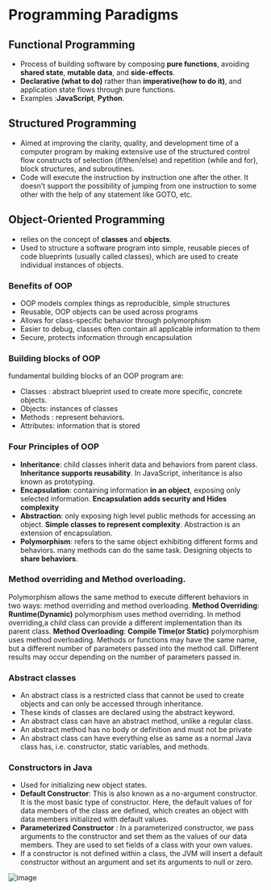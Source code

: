 # Programming Paradigms

## Functional Programming
- Process of building software by composing **pure functions**, avoiding **shared state**, **mutable data**, and **side-effects**. 
- **Declarative (what to do)** rather than **imperative(how to do it)**, and application state flows through pure functions. 
- Examples :**JavaScript**, **Python**.

## Structured Programming
- Aimed at improving the clarity, quality, and development time of a computer program by making extensive use of the structured control flow constructs of selection (if/then/else) and repetition (while and for), block structures, and subroutines.
- Code will execute the instruction by instruction one after the other. It doesn’t support the possibility of jumping from one instruction to some other with the help of any statement like GOTO, etc. 

## Object-Oriented Programming 
- relies on the concept of **classes** and **objects**.
- Used to structure a software program into simple, reusable pieces of code blueprints (usually called classes), which are used to create individual instances of objects.


### Benefits of OOP
- OOP models complex things as reproducible, simple structures
- Reusable, OOP objects can be used across programs
- Allows for class-specific behavior through polymorphism
- Easier to debug, classes often contain all applicable information to them
- Secure, protects information through encapsulation

### Building blocks of OOP
fundamental building blocks of an OOP program are:
- Classes : abstract blueprint used to create more specific, concrete objects. 
- Objects: instances of classes
- Methods : represent behaviors. 
- Attributes: information that is stored

### Four Principles of OOP
- **Inheritance**: child classes inherit data and behaviors from parent class. **Inheritance supports reusability**. In JavaScript, inheritance is also known as prototyping.
- **Encapsulation**: containing information **in an object**, exposing only selected information. **Encapsulation adds security and Hides complexity**
- **Abstraction**: only exposing high level public methods for accessing an object. **Simple classes to represent complexity**. Abstraction is an extension of encapsulation.
- **Polymorphism**: refers to the same object exhibiting different forms and behaviors. many methods can do the same task. Designing objects to **share behaviors**.

### Method overriding and Method overloading.
 Polymorphism allows the same method to execute different behaviors in two ways: method overriding and method overloading.
 **Method Overriding**: **Runtime(Dynamic)** polymorphism uses method overriding. In method overriding,a child class can provide a different implementation than its parent     class. 
 **Method Overloading**: **Compile Time(or Static)** polymorphism uses method overloading. Methods or functions may have the same name, but a different number of parameters     passed into the method call. Different results may occur depending on the number of parameters passed in.

### Abstract classes
- An abstract class is a restricted class that cannot be used to create objects and can only be accessed through inheritance.
- These kinds of classes are declared using the abstract keyword.
- An abstract class can have an abstract method, unlike a regular class.
- An abstract method has no body or definition and must not be private
- An abstract class can have everything else as same as a normal Java class has, i.e. constructor, static variables, and methods.

### Constructors in Java
-  Used for initializing new object states. 
-  **Default Constructor**: This is also known as a no-argument constructor. It is the most basic type of constructor. Here, the default values of for data members of the        class are defined, which creates an object with data members initialized with default values.
-  **Parameterized Constructor** : In a parameterized constructor, we pass arguments to the constructor and set them as the values of our data members. They are used to set      fields of a class with your own values.
-  If a constructor is not defined within a class, the JVM will insert a default constructor without an argument and set its arguments to null or zero.

![image](https://user-images.githubusercontent.com/29313557/115464933-71c64c00-a24b-11eb-9a87-c9254542c997.png)

